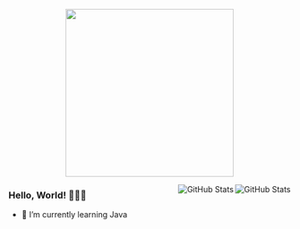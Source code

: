 <p align="center">
  <img width="300px" src="https://count.getloli.com/get/@zxy678?theme=rule34"></img>
</p>

<a href="https://github.com/zxy678">
  <img align="right" alt="GitHub Stats" align="right" src="https://github-readme-stats.vercel.app/api?username=zxy678&show_icons=true&hide=contribs&bg_color=F7D6E0,EFF7F6,B2F7EF&theme=" />
</a>
<a href="https://github.com/zxy678">
  <img align="right" alt="GitHub Stats" align="right" src="https://github-readme-stats.vercel.app/api/top-langs/?username=zxy678&layout=compact&bg_color=F1FAFB,A0E4F1,7EA6F4&theme=" />
</a>

### Hello, World! :tada::tada::tada:

- 🌱 I’m currently learning Java

<!--
**zxy678/zxy678** is a ✨ _special_ ✨ repository because its `README.md` (this file) appears on your GitHub profile.

Here are some ideas to get you started:

- 🔭 I’m currently working on ...
- 🌱 I’m currently learning ...
- 👯 I’m looking to collaborate on ...
- 🤔 I’m looking for help with ...
- 💬 Ask me about ...
- 📫 How to reach me: ...
- 😄 Pronouns: ...
- ⚡ Fun fact: ...
-->
